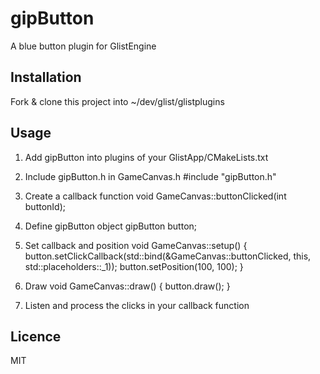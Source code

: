 # gipButton
A blue button plugin for GlistEngine

## Installation
Fork & clone this project into ~/dev/glist/glistplugins

## Usage
1. Add gipButton into plugins of your GlistApp/CMakeLists.txt

2. Include gipButton.h in GameCanvas.h
#include "gipButton.h"

3. Create a callback function
void GameCanvas::buttonClicked(int buttonId);

4. Define gipButton object
gipButton button;

5. Set callback and position
void GameCanvas::setup() {
    button.setClickCallback(std::bind(&GameCanvas::buttonClicked, this, std::placeholders::_1));
    button.setPosition(100, 100);
}

7. Draw
void GameCanvas::draw() {
    button.draw();
}

8. Listen and process the clicks in your callback function

## Licence
MIT
